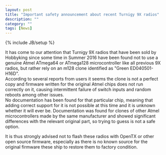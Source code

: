 ```yaml
---
layout: post
title: "Important safety announcement about recent Turnigy 9X radios"
description: ""
category: ""
tags: [News]
---
```

{% include JB/setup %}

It has come to our attention that Turnigy 9X radios that have been sold by Hobbyking since some time in Summer 2016 have been found not to use a genuine Atmel ATmega64 or ATmega128 microcontroller like all previous 9X radios, but rather rely on an m128 clone identified as "Green ED040501-H16D".  
According to several reports from users it seems the clone is not a perfect copy and firmware written for the original Atmel chips does not run correctly on it, causing intermittent failure of switch inputs and random reboots among other issues.  
No documentation has been found for that particular chip, meaning that adding correct support for it is not possible at this time and it is unknown whether it will ever be. Documentation was found for clones of other Atmel microcontrollers made by the same manufacturer and showed significant differences with the relevant original part, so trying to guess is not a safe option.

It is thus strongly advised not to flash these radios with OpenTX or other open source firmware, especially as there is no known source for the original firmware these ship to restore them to factory condition.
